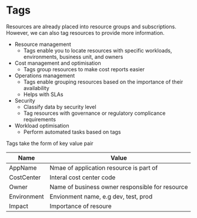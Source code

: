 
# Tags

Resources are already placed into resource groups and subscriptions. However, we can also tag resources
to provide more information.

- Resource management
    - Tags enable you to locate resources with specific workloads, environments, business unit, and
      owners
- Cost management and optimisation
    - Tags group resources to make cost reports easier
- Operations management
    - Tags enable grouping resources based on the importance of their availability
    - Helps with SLAs
- Security
    - Classify data by security level
    - Tag resources with governance or regulatory complicance requirements
- Workload optimisation
    - Perform automated tasks based on tags

Tags take the form of key value pair

| Name        | Value                                           |
|-------------|-------------------------------------------------|
| AppName     | Nmae of application resource is part of         |
| CostCenter  | Interal cost center code                        |
| Owner       | Name of business owner responsible for resource |
| Environment | Envionment name, e.g dev, test, prod            |
| Impact      | Importance of resoure                           |

